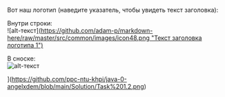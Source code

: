 Вот наш логотип (наведите указатель, чтобы увидеть текст заголовка):

Внутри строки:  
![alt-текст][(https://github.com/adam-p/markdown-here/raw/master/src/common/images/icon48.png "Текст заголовка логотипа 1")](https://github.com/ppc-ntu-khpi/java-0-angelxdem/blob/main/Solution/Task%201.1.png)

В сноске:  
![alt-текст][logo]

[logo]: [https://github.com/adam-p/markdown-here/raw/master/src/common/images/icon48.png "Текст заголовка логотипа 2"
](https://github.com/ppc-ntu-khpi/java-0-angelxdem/blob/main/Solution/Task%201.2.png)
